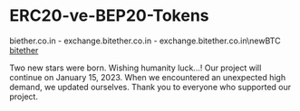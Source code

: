 # ERC20-ve-BEP20-Tokens
biether.co.in  -  exchange.bitether.co.in  -  exchange.bitether.co.in\newBTC
[bitether](https://user-images.githubusercontent.com/113244081/208330402-386566bf-5f94-4a26-b430-ab00bf15d4f4.png)
















Two new stars were born. Wishing humanity luck...!
Our project will continue on January 15, 2023. When we encountered an unexpected high demand, we updated ourselves.
Thank you to everyone who supported our project.
